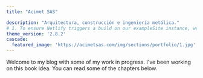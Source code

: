 ```yaml
---
title: "Acimet SAS"

description: "Arquitectura, construcción e ingeniería metálica."
# 1. To ensure Netlify triggers a build on our exampleSite instance, we need to change a file in the exampleSite directory.
theme_version: '2.8.2'
cascade:
  featured_image: 'https://acimetsas.com/img/sections/portfolio/1.jpg'
---
```

Welcome to my blog with some of my work in progress. I've been working on this book idea. You can read some of the chapters below.